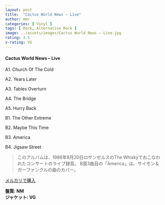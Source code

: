 ```yaml
---
layout: post
title:  "Cactus World News – Live"
author: mmr
categories: [ Vinyl ]
tags: [ Rock, Alternative Rock ]
image: ../assets/images/Cactus World News – Live.jpg
rating: 3.5
v-rating: VG
---
```


#### Cactus World News – Live

A1. Church Of The Cold

A2. Years Later

A3. Tables Overturn

A4. The Bridge

A5. Hurry Back

B1. The Other Extreme

B2. Maybe This Time

B3. America

B4. Jigsaw Street

> このアルバムは、1986年8月20日ロサンゼルスのThe Whiskyでおこなわれたコンサートのライブ録音。 
B面3曲目の「America」は、サイモン＆ガーファンクルの曲のカバー。

[メルカリで購入](https://jp.mercari.com/item/m64383057975)

<div class="mt-4 mb-4 d-flex align-items-center">
<strong class="mr-1">盤質: NM</strong>
</div>
<div class="mt-4 mb-4 d-flex align-items-center">
<strong class="mr-1">ジャケット: VG</strong>
</div>
